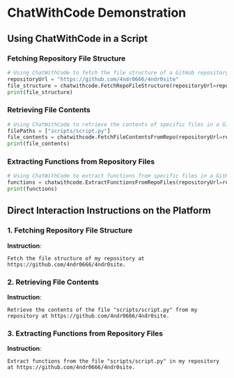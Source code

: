 # ChatWithCode Demonstration

## Using ChatWithCode in a Script

### Fetching Repository File Structure

```python
# Using ChatWithCode to fetch the file structure of a GitHub repository
repositoryUrl = "https://github.com/4ndr0666/4ndr0site"
file_structure = chatwithcode.FetchRepoFileStructure(repositoryUrl=repositoryUrl)
print(file_structure)
```

### Retrieving File Contents

```python
# Using ChatWithCode to retrieve the contents of specific files in a GitHub repository
filePaths = ["scripts/script.py"]
file_contents = chatwithcode.FetchFileContentsFromRepo(repositoryUrl=repositoryUrl, filePaths=filePaths)
print(file_contents)
```

### Extracting Functions from Repository Files

```python
# Using ChatWithCode to extract functions from specific files in a GitHub repository
functions = chatwithcode.ExtractFunctionsFromRepoFiles(repositoryUrl=repositoryUrl, filePaths=filePaths)
print(functions)
```

## Direct Interaction Instructions on the Platform

### 1. Fetching Repository File Structure

**Instruction**: 
```
Fetch the file structure of my repository at https://github.com/4ndr0666/4ndr0site.
```

### 2. Retrieving File Contents

**Instruction**: 
```
Retrieve the contents of the file "scripts/script.py" from my repository at https://github.com/4ndr0666/4ndr0site.
```

### 3. Extracting Functions from Repository Files

**Instruction**: 
```
Extract functions from the file "scripts/script.py" in my repository at https://github.com/4ndr0666/4ndr0site.
```
